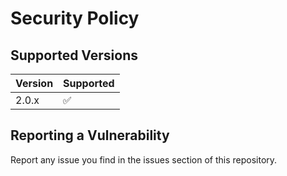 # Security Policy

## Supported Versions


| Version | Supported          |
| ------- | ------------------ |
| 2.0.x   | :white_check_mark: |

## Reporting a Vulnerability

Report any issue you find in the issues section of this repository.
